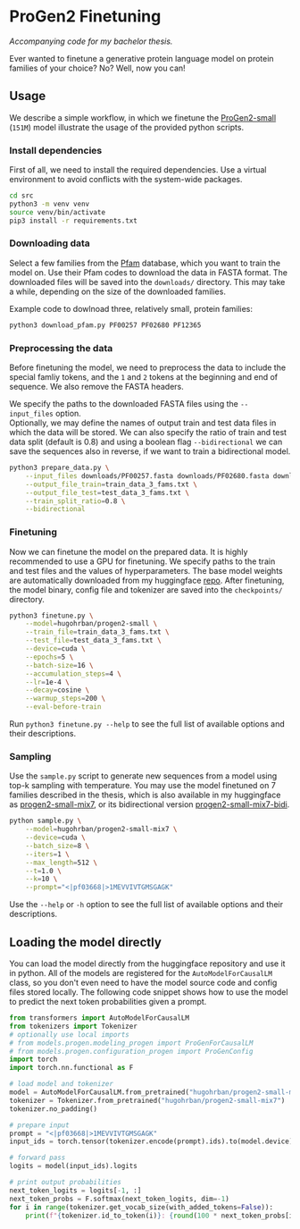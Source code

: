 # ProGen2 Finetuning

*Accompanying code for my bachelor thesis.*

Ever wanted to finetune a generative protein language model on protein families of your choice? No? Well, now you can!

## Usage

We describe a simple workflow, in which we finetune the [ProGen2-small](https://github.com/salesforce/progen/tree/main/progen2) (`151M`) model illustrate the usage of the provided python scripts.

### Install dependencies

First of all, we need to install the required dependencies. Use a virtual environment to avoid conflicts with the system-wide packages.

```bash
cd src
python3 -m venv venv
source venv/bin/activate
pip3 install -r requirements.txt
```

### Downloading data

Select a few families from the [Pfam](https://www.ebi.ac.uk/interpro/entry/pfam/#table) database, which you want to train the model on. Use their Pfam codes to download the data in FASTA format. The downloaded files will be saved into the `downloads/` directory. This may take a while, depending on the size of the downloaded families.

Example code to dowlnoad three, relatively small, protein families:

```bash
python3 download_pfam.py PF00257 PF02680 PF12365 
```

### Preprocessing the data

Before finetuning the model, we need to preprocess the data to include the special famliy tokens, and the `1` and `2` tokens at the beginning and end of sequence. We also remove the FASTA headers.

We specify the paths to the downloaded FASTA files using the `--input_files` option.  
Optionally, we may define the names of output train and test data files in which the data will be stored. We can also specify the ratio of train and test data split (default is 0.8) and using a boolean flag `--bidirectional` we can save the sequences also in reverse, if we want to train a bidirectional model.

```bash
python3 prepare_data.py \
    --input_files downloads/PF00257.fasta downloads/PF02680.fasta downloads/PF12365.fasta \
    --output_file_train=train_data_3_fams.txt \
    --output_file_test=test_data_3_fams.txt \
    --train_split_ratio=0.8 \
    --bidirectional
```

### Finetuning

Now we can finetune the model on the prepared data. It is highly recommended to use a GPU for finetuning. We specify paths to the train and test files and the values of hyperparameters. The base model weights are automatically downloaded from my huggingface [repo](https://huggingface.co/hugohrban/progen2-small). After finetuning, the model binary, config file and tokenizer are saved into the `checkpoints/` directory.

```bash
python3 finetune.py \
    --model=hugohrban/progen2-small \
    --train_file=train_data_3_fams.txt \
    --test_file=test_data_3_fams.txt \
    --device=cuda \
    --epochs=5 \
    --batch-size=16 \
    --accumulation_steps=4 \
    --lr=1e-4 \
    --decay=cosine \
    --warmup_steps=200 \
    --eval-before-train
```

Run `python3 finetune.py --help` to see the full list of available options and their descriptions.

### Sampling

Use the `sample.py` script to generate new sequences from a model using top-k sampling with temperature. You may use the model finetuned on 7 families described in the thesis, which is also available in my huggingface as [progen2-small-mix7](https://huggingface.co/hugohrban/progen2-small-mix7), or its bidirectional version [progen2-small-mix7-bidi](https://huggingface.co/hugohrban/progen2-small-mix7-bidi).

```bash
python sample.py \
    --model=hugohrban/progen2-small-mix7 \
    --device=cuda \
    --batch_size=8 \
    --iters=1 \
    --max_length=512 \
    --t=1.0 \
    --k=10 \
    --prompt="<|pf03668|>1MEVVIVTGMSGAGK"
```

Use the `--help` or `-h` option to see the full list of available options and their descriptions.

## Loading the model directly

You can load the model directly from the huggingface repository and use it in python. All of the models are registered for the `AutoModelForCausalLM` class, so you don't even need to have the model source code and config files stored locally. The following code snippet shows how to use the model to predict the next token probabilities given a prompt.

```python
from transformers import AutoModelForCausalLM
from tokenizers import Tokenizer
# optionally use local imports
# from models.progen.modeling_progen import ProGenForCausalLM
# from models.progen.configuration_progen import ProGenConfig
import torch
import torch.nn.functional as F

# load model and tokenizer
model = AutoModelForCausalLM.from_pretrained("hugohrban/progen2-small-mix7", trust_remote_code=True)
tokenizer = Tokenizer.from_pretrained("hugohrban/progen2-small-mix7")
tokenizer.no_padding()

# prepare input
prompt = "<|pf03668|>1MEVVIVTGMSGAGK"
input_ids = torch.tensor(tokenizer.encode(prompt).ids).to(model.device)

# forward pass
logits = model(input_ids).logits

# print output probabilities
next_token_logits = logits[-1, :]
next_token_probs = F.softmax(next_token_logits, dim=-1)
for i in range(tokenizer.get_vocab_size(with_added_tokens=False)):
    print(f"{tokenizer.id_to_token(i)}: {round(100 * next_token_probs[i].item(), 2):.2f} %")
```
